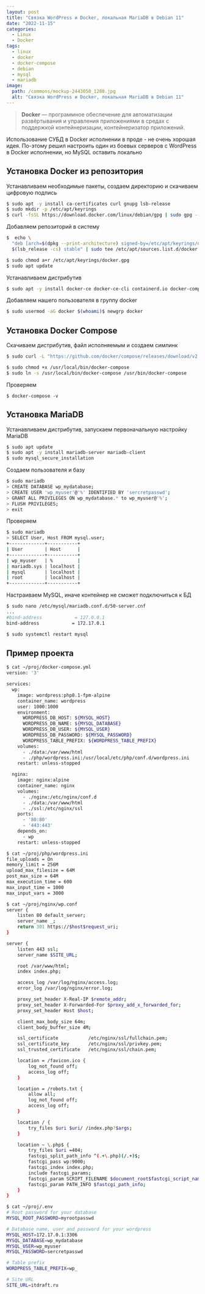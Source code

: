 ```yaml
---
layout: post
title: "Связка WordPress и Docker, локальная MariaDB в Debian 11"
date: "2022-11-15"
categories:
  - Linux
  - Docker
tags:
  - linux
  - docker
  - docker-compose
  - debian
  - mysql
  - mariadb
image:
  path: /commons/mockup-2443050_1280.jpg
  alt: "Связка WordPress и Docker, локальная MariaDB в Debian 11"
---
```


> **Docker** — программное обеспечение для автоматизации развёртывания и управления приложениями в средах с поддержкой контейнеризации, контейнеризатор приложений.

Использование СУБД в Docker исполнении в проде - не очень хорошая идея. По-этому решил настроить один из боевых серверов c WordPress в Docker исполнении, но MySQL оставить локально

## Установка Docker из репозитория

Устанавливаем необходимые пакеты, создаем директорию и скачиваем цифровую подпись
```sh
$ sudo apt -y install ca-certificates curl gnupg lsb-release
$ sudo mkdir -p /etc/apt/keyrings
$ curl -fsSL https://download.docker.com/linux/debian/gpg | sudo gpg --dearmor -o /etc/apt/keyrings/docker.gpg
```

Добавляем репозиторий в систему
```sh
$  echo \
  "deb [arch=$(dpkg --print-architecture) signed-by=/etc/apt/keyrings/docker.gpg] https://download.docker.com/linux/debian \
  $(lsb_release -cs) stable" | sudo tee /etc/apt/sources.list.d/docker.list > /dev/null

$ sudo chmod a+r /etc/apt/keyrings/docker.gpg
$ sudo apt update
```

Устанавливаем дистрибутив
```sh
$ sudo apt -y install docker-ce docker-ce-cli containerd.io docker-compose-plugin
```

Добавляем нашего пользователя в группу docker
```sh
$ sudo usermod -aG docker $(whoami)$ newgrp docker
```

## Установка Docker Compose

Скачиваем дистрибутив, файл исполняемым и создаем симлинк
```sh
$ sudo curl -L "https://github.com/docker/compose/releases/download/v2.12.2/docker-compose-linux-x86_64" -o /usr/local/bin/docker-compose

$ sudo chmod +x /usr/local/bin/docker-compose
$ sudo ln -s /usr/local/bin/docker-compose /usr/bin/docker-compose
```

Проверяем
```
$ docker-compose -v
```

## Установка MariaDB

Устанавливаем дистрибутив, запускаем первоначальную настройку MariaDB
```sh
$ sudo apt update
$ sudo apt -y install mariadb-server mariadb-client
$ sudo mysql_secure_installation
```

Создаем пользователя и базу
```sh
$ sudo mariadb
> CREATE DATABASE wp_mydatabase;
> CREATE USER 'wp_myuser'@'%' IDENTIFIED BY 'sercretpasswd';
> GRANT ALL PRIVILEGES ON wp_mydatabase.* to wp_myuser@'%';
> FLUSH PRIVILEGES;
> exit
```

Проверяем
```sh
$ sudo mariadb
> SELECT User, Host FROM mysql.user;
+-------------+-----------+
| User        | Host      |
+-------------+-----------+
| wp_myuser   | %         |
| mariadb.sys | localhost |
| mysql       | localhost |
| root        | localhost |
+-------------+-----------+
```

Настраиваем MySQL, иначе контейнер не сможет подключиться к БД
```sh
$ sudo nano /etc/mysql/mariadb.conf.d/50-server.cnf
...
#bind-address            = 127.0.0.1
bind-address            = 172.17.0.1

$ sudo systemctl restart mysql
```

## Пример проекта

```sh
$ cat ~/proj/docker-compose.yml
version: '3'

services:
  wp:
    image: wordpress:php8.1-fpm-alpine
    container_name: wordpress
    user: 1000:1000
    environment:
      WORDPRESS_DB_HOST: ${MYSQL_HOST}
      WORDPRESS_DB_NAME: ${MYSQL_DATABASE}
      WORDPRESS_DB_USER: ${MYSQL_USER}
      WORDPRESS_DB_PASSWORD: ${MYSQL_PASSWORD}
      WORDPRESS_TABLE_PREFIX: ${WORDPRESS_TABLE_PREFIX}
    volumes:
      - ./data:/var/www/html
      - ./php/wordpress.ini:/usr/local/etc/php/conf.d/wordpress.ini
    restart: unless-stopped

  nginx:
    image: nginx:alpine
    container_name: nginx
    volumes:
      - ./nginx:/etc/nginx/conf.d
      - ./data:/var/www/html
      - ./ssl:/etc/nginx/ssl
    ports:
      - '80:80'
      - '443:443'
    depends_on:
      - wp
    restart: unless-stopped
```

```sh
$ cat ~/proj/php/wordpress.ini
file_uploads = On
memory_limit = 256M
upload_max_filesize = 64M
post_max_size = 64M
max_execution_time = 600
max_input_time = 1000
max_input_vars = 3000
```

```sh
$ cat ~/proj/nginx/wp.conf
server {
    listen 80 default_server;
    server_name _;
    return 301 https://$host$request_uri;
}

server {
    listen 443 ssl;
    server_name $SITE_URL;

    root /var/www/html;
    index index.php;

    access_log /var/log/nginx/access.log;
    error_log /var/log/nginx/error.log;

    proxy_set_header X-Real-IP $remote_addr;
    proxy_set_header X-Forwarded-For $proxy_add_x_forwarded_for;
    proxy_set_header Host $host;

    client_max_body_size 64m;
    client_body_buffer_size 4M;

    ssl_certificate           /etc/nginx/ssl/fullchain.pem;
    ssl_certificate_key       /etc/nginx/ssl/privkey.pem;
    ssl_trusted_certificate   /etc/nginx/ssl/chain.pem;

    location = /favicon.ico {
        log_not_found off;
        access_log off;
    }

    location = /robots.txt {
        allow all;
        log_not_found off;
        access_log off;
    }

    location / {
        try_files $uri $uri/ /index.php?$args;
    }

    location ~ \.php$ {
        try_files $uri =404;
        fastcgi_split_path_info ^(.+\.php)(/.+)$;
        fastcgi_pass wp:9000;
        fastcgi_index index.php;
        include fastcgi_params;
        fastcgi_param SCRIPT_FILENAME $document_root$fastcgi_script_name;
        fastcgi_param PATH_INFO $fastcgi_path_info;
    }
}
```

```sh
$ cat ~/proj/.env
# Root password for your database
MYSQL_ROOT_PASSWORD=myrootpasswd

# Database name, user and password for your wordpress
MYSQL_HOST=172.17.0.1:3306
MYSQL_DATABASE=wp_mydatabase
MYSQL_USER=wp_myuser
MYSQL_PASSWORD=sercretpasswd

# Table prefix
WORDPRESS_TABLE_PREFIX=wp_

# Site URL
SITE_URL=itdraft.ru
```